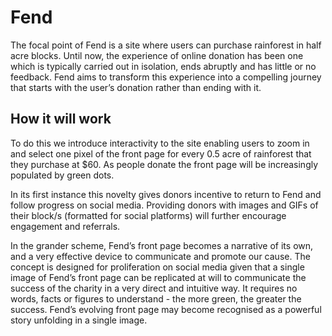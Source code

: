 # Fend

The focal point of Fend is a site where users can purchase rainforest in half acre blocks. Until now, the experience of online donation has been one which is typically carried out in isolation, ends abruptly and has little or no feedback. Fend aims to transform this experience into a compelling journey that starts with the user’s donation rather than ending with it.

## How it will work

To do this we introduce interactivity to the site enabling users to zoom in and select one pixel of the front page for every 0.5 acre of rainforest that they purchase at $60. As people donate the front page will be increasingly populated by green dots.

In its first instance this novelty gives donors incentive to return to Fend and follow progress on social media. Providing donors with images and GIFs of their block/s (formatted for social platforms) will further encourage engagement and referrals.

In the grander scheme, Fend’s front page becomes a narrative of its own, and a very effective device to communicate and promote our cause. The concept is designed for proliferation on social
media given that a single image of Fend’s front page can be replicated at will to communicate
the success of the charity in a very direct and intuitive way. It requires no words, facts or figures to understand - the more green, the greater the success. Fend’s evolving front page may become recognised as a powerful story unfolding in a single image.